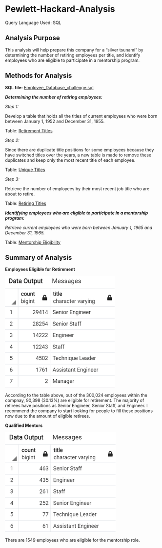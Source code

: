# Pewlett-Hackard-Analysis
Query Language Used: SQL

## Analysis Purpose
This analysis will help prepare this company for a “silver tsunami” by determining the number of retiring employees per title, and identify employees who are eligible to participate in a mentorship program.  

## Methods for Analysis 

**SQL file:** [Employee_Database_challenge.sql]( https://github.com/Ariannatopbjerg/Pewlett-Hackard-Analysis/blob/main/Queries/Employee_Database_challenge.sql)

***Determining the number of retiring employees:***

*Step 1:* 

Develop a table that holds all the titles of current employees who were born between January 1, 1952 and December 31, 1955.

Table: [Retirement Titles]( https://github.com/Ariannatopbjerg/Pewlett-Hackard-Analysis/blob/main/Data/retirement_titles.csv)

*Step 2:* 

Since there are duplicate title positions for some employees because they have switched titles over the years, a new table is made to remove these duplicates and keep only the most recent title of each employee.


Table: [Unique Titles]( https://github.com/Ariannatopbjerg/Pewlett-Hackard-Analysis/blob/main/Data/unique_titles.csv)

*Step 3:*

Retrieve the number of employees by their most recent job title who are about to retire.

Table: [Retiring Titles]( https://github.com/Ariannatopbjerg/Pewlett-Hackard-Analysis/blob/main/Data/retiring_titles.csv)

***Identifying employees who are eligible to participate in a mentorship program:***

*Retrieve current employees who were born between January 1, 1965 and December 31, 1965.*

Table: [Mentorship Eligibility]( https://github.com/Ariannatopbjerg/Pewlett-Hackard-Analysis/blob/main/Data/mentorship_eligibility.csv)

## Summary of Analysis

**Employees Eligible for Retirement**

![](https://github.com/Ariannatopbjerg/Pewlett-Hackard-Analysis/blob/main/Data/Retiring_titles.PNG)

According to the table above, out of the 300,024 employees within the compnay, 90,398 (30.13%) are eligible for retirement. The majority of retirees have positions as Senior Engineer, Senior Staff, and Engineer. I recommend the company to start looking for people to fill these positions now due to the amount of eligible retirees. 

**Qualified Mentors**

![](https://github.com/Ariannatopbjerg/Pewlett-Hackard-Analysis/blob/main/Data/mentorship_title_count.PNG)

There are 1549 employees who are eligible for the mentorship role.






